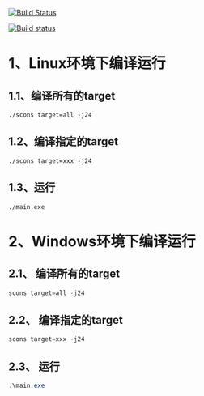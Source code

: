 [![Build Status](https://travis-ci.org/chenzhen1988/LeetcodeDev.svg?branch=main)](https://travis-ci.org/github/chenzhen1988/LeetcodeDev)

[![Build status](https://ci.appveyor.com/api/projects/status/ovq8naak6atbjgv6/branch/main?svg=true)](https://ci.appveyor.com/project/chenzhen1988/leetcodedev/branch/main)
# 1、Linux环境下编译运行

## 1.1、编译所有的target
```shell
./scons target=all -j24
```

## 1.2、编译指定的target
```shell
./scons target=xxx -j24
```

## 1.3、运行
```shell
./main.exe
```

# 2、Windows环境下编译运行

## 2.1、 编译所有的target
```powershell
scons target=all -j24
```
## 2.2、 编译指定的target
```powershell
scons target=xxx -j24
```
## 2.3、 运行
```powershell
.\main.exe
```
